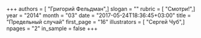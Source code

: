 +++
authors = [ "Григорий Фельдман",]
slogan = ""
rubric = [ "Смотри!",]
year = "2014"
month = "03"
date = "2017-05-24T18:36:45+03:00"
title = "Предельный случай"
first_page = "16"
illustrators = [ "Сергей Чуб",]
npages = "2"
in_sample = false
+++
